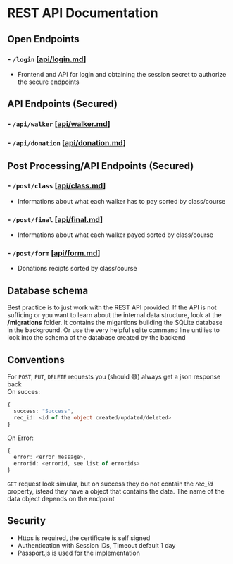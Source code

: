 # REST API Documentation

## Open Endpoints

### - `/login` [[api/login.md](api/login.md)]   
* Frontend and API for login and obtaining the session secret to authorize the secure endpoints  

## API Endpoints (Secured)

### - `/api/walker` [[api/walker.md](api/waker.md)]
### - `/api/donation` [[api/donation.md](api/donation.md)]

## Post Processing/API Endpoints (Secured)

### - `/post/class` [[api/class.md](api/class.md)]
* Informations about what each walker has to pay sorted by class/course

### - `/post/final` [[api/final.md](api/final.md)]
* Informations about what each walker payed sorted by class/course

### - `/post/form` [[api/form.md](api/form.md)]
* Donations recipts sorted by class/course

## Database schema
Best practice is to just work with the REST API provided.
If the API is not sufficing or you want to learn about the internal data structure,
look at the **/migrations** folder. It contains the migartions building the SQLite database in the background.
Or use the very helpful sqlite command line untilies to look into the schema of the database created by the backend 
## Conventions

For `POST`, `PUT`, `DELETE` requests you (should 😅) always get a json response back  
On succes:
```typescript
{
  success: "Success",
  rec_id: <id of the object created/updated/deleted>
}
```  
On Error:
```typescript
{
  error: <error message>,
  errorid: <errorid, see list of errorids>
}
```
`GET` request look simular, but on success they do not contain the *rec_id* property, istead they have a object that contains the data.
The name of the data object depends on the endpoint

## Security

* Https is required, the certificate is self signed
* Authentication with Session IDs, Timeout default 1 day
* Passport.js is used for the implementation